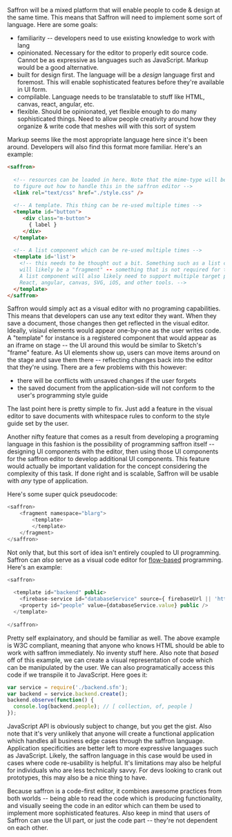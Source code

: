 Saffron will be a mixed platform that will enable people to code & design
at the same time. This means that Saffron will need to implement some sort
of language. Here are some goals:

- familiarity -- developers need to use existing knowledge to work with lang
- opinionated. Necessary for the editor to properly edit source code. Cannot be
as expressive as languages such as JavaScript. Markup would be a good alternative.
- built for design first. The language will be a *design* language first and foremost.
This will enable sophisticated features before they're available in UI form.
- compilable. Language needs to be translatable to stuff like HTML, canvas, react,
angular, etc.
- flexible. Should be opinionated, yet flexible enough to do many sophisticated things. Need
to allow people creativity around how they organize & write code that meshes will with this sort
of system

Markup seems like the most appropriate language here since it's been around. 
Developers will also find this format more familiar. Here's an example:

```html
<saffron>
  
  <!-- resources can be loaded in here. Note that the mime-type will be used
  to figure out how to handle this in the saffron editor -->
  <link rel="text/css" href="./style.css" />
  
  <!-- A template. This thing can be re-used multiple times --> 
  <template id="button">
     <div class="m-button">
       { label } 
     </div>
  </template>
  
  <!-- A list component which can be re-used multiple times -->
  <template id='list'>
    <!-- this needs to be thought out a bit. Something such as a list component
    will likely be a "fragment" -- something that is not required for the editor. 
    A list component will also likely need to support multiple target platforms --
    React, angular, canvas, SVG, iOS, and other tools. -->  
  </template>
</saffrom>
```

Saffron would simply act as a visual editor with no programing capabilities. This
means that developers can use any text editor they want. When they save a
document, those changes then get reflected in the visual editor. Ideally, visiaul elements
would appear one-by-one as the user writes code. A "template" for instance is a registered component
that would appear as an iframe on stage -- the UI around this would be similar to Sketch's "frame" feature.
As UI elements show up, users can move items around on the stage and save them there -- reflecting changes back into
the editor that they're using. There are a few problems with this however:

- there will be conflicts with unsaved changes if the user forgets
- the saved document from the application-side will not conform to the user's programming style guide

The last point here is pretty simple to fix. Just add a feature in the visual editor to save documents with whitespace 
rules to conform to the style guide set by the user.

Another nifty feature that comes as a result from developing a programing language in this fashion is the possibility
of programming saffron itself -- designing UI components with the editor, then using those UI components for the saffron
editor to develop additional UI components. This feature would actually be important validation for the concept considering
the complexity of this task. If done right and is scalable, Saffron will be usable with *any* type of application.

Here's some super quick pseudocode:

```javascript
<saffron>
	<fragment namespace="blarg">
		<template>
		</template>
	</fragment>
</saffron>
```

Not only that, but this sort of idea isn't entirely coupled to UI programming. Saffron can *also* serve 
as a visual code editor for [flow-based](https://en.wikipedia.org/wiki/Flow-based_programming) programming. Here's an example:


```javascript
<saffron>
  
  <template id="backend" public>
    <firebase-service id="databaseService" source={ firebaseUrl || 'http://firebaseurl.com' } />
    <property id="people" value={databaseService.value} public />
  </template>
  
</saffron>
```  

Pretty self explainatory, and should be familiar as well. The above example is W3C compliant, meaning that anyone
who knows HTML should be able to work with saffron immediately. No inventy stuff here. Also note that *based* off of this
example, we can create a visual representation of code which can be manipulated by the user. We can also programatically
access this code if we transpile it to JavaScript. Here goes it:

```javascript
var service = require('./backend.sfn');
var backend = service.backend.create();
backend.observe(function() {
  console.log(backend.people); // [ collection, of, people ]
});
```

JavaScript API is obviously subject to change, but you get the gist. Also note that it's very unlikely that anyone
will create a functional application which handles all business edge cases through the saffron language. Application specificities
are better left to more expressive languages such as JavaScript. Likely, the saffron language in this case would be used in cases
where code re-usability is helpful. It's limitations may also be helpful for individuals who are less technically savvy. For devs
looking to crank out prototypes, this may also be a nice thing to have. 


Because saffron is a code-first editor, it combines awesome practices from both worlds -- being able to read the code which is producing
functionality, and visually seeing the code in an editor which can them be used to implement more sophisticated features. Also keep
in mind that users of Saffron can use the UI part, or just the code part -- they're not dependent on each other.





